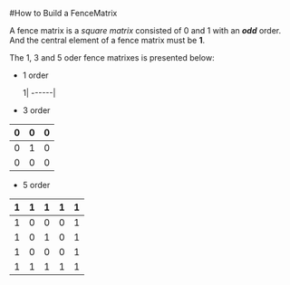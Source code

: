 #How to Build a FenceMatrix

A fence matrix is a _square matrix_ consisted of 0 and 1 with an _**odd**_ order. And the central element of a fence matrix must be **1**. 

The 1, 3 and 5 oder fence matrixes is presented below:
* 1 order 

    1|
------|
* 3 order

 0|0|0
 ------|------|------
0|1|0
0|0|0

* 5 order

1|1|1|1|1
------|------|------|------|------
1|0|0|0|1
1|0|1|0|1
1|0|0|0|1
1|1|1|1|1
